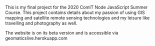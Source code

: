 This is my final project for the 2020 ComIT Node JavaScript Summer Course. This project contains details about my passion of using GIS mapping and satellite remote sensing technologies and my leisure like travelling and photography as well.

The website is on its beta version and is accessible via geomaticslive.herokuapp.com